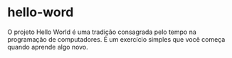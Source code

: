 # hello-word
O projeto Hello World é uma tradição consagrada pelo tempo na programação de computadores. É um exercício simples que você começa quando aprende algo novo.
